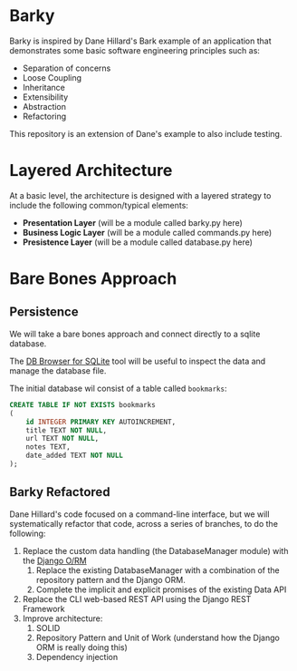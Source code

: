 # Barky 

Barky is inspired by Dane Hillard's Bark example of an application that demonstrates some basic software engineering principles such as:

* Separation of concerns
* Loose Coupling
* Inheritance
* Extensibility
* Abstraction
* Refactoring

This repository is an extension of Dane's example to also include testing.

# Layered Architecture

At a basic level, the architecture is designed with a layered strategy to include the following common/typical elements:

* **Presentation Layer** (will be a module called barky.py here)
* **Business Logic Layer** (will be a module called commands.py here)
* **Presistence Layer** (will be a module called database.py here)

# Bare Bones Approach

## Persistence
We will take a bare bones approach and connect directly to a sqlite database.

The [DB Browser for SQLite](https://sqlitebrowser.org/) tool will be useful to inspect the data and manage the database file.

The initial database wil consist of a table called `bookmarks`:

``` sql
CREATE TABLE IF NOT EXISTS bookmarks
(
    id INTEGER PRIMARY KEY AUTOINCREMENT,
    title TEXT NOT NULL,
    url TEXT NOT NULL,
    notes TEXT,
    date_added TEXT NOT NULL
);
```

## Barky Refactored

Dane Hillard's code focused on a command-line interface, but we will systematically refactor that code, across a series of branches, to do the following:

1. Replace the custom data handling (the DatabaseManager module) with the [Django O/RM](https://docs.djangoproject.com/en/5.0/topics/db/queries/)
    1. Replace the existing DatabaseManager with a combination of the repository pattern and the Django ORM.
    1. Complete the implicit and explicit promises of the existing Data API 
2. Replace the CLI web-based REST API using the Django REST Framework
3. Improve architecture:
    1. SOLID
    2. Repository Pattern and Unit of Work (understand how the Django ORM is really doing this)
    3. Dependency injection